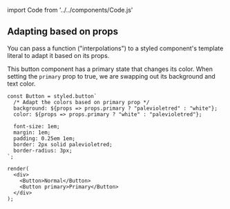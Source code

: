 import Code from '../../components/Code.js'

## Adapting based on props

You can pass a function ("interpolations") to a styled component's template literal to adapt it based on its props.

This button component has a primary state that changes its color. When setting the <Code>primary</Code> prop to true, we are swapping out its background and text color.

```react
const Button = styled.button`
  /* Adapt the colors based on primary prop */
  background: ${props => props.primary ? "palevioletred" : "white"};
  color: ${props => props.primary ? "white" : "palevioletred"};

  font-size: 1em;
  margin: 1em;
  padding: 0.25em 1em;
  border: 2px solid palevioletred;
  border-radius: 3px;
`;

render(
  <div>
    <Button>Normal</Button>
    <Button primary>Primary</Button>
  </div>
);
```
